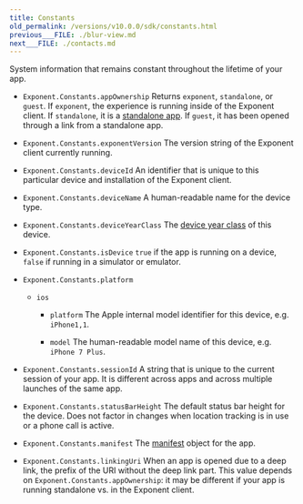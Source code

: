 ```yaml
---
title: Constants
old_permalink: /versions/v10.0.0/sdk/constants.html
previous___FILE: ./blur-view.md
next___FILE: ./contacts.md
---
```


System information that remains constant throughout the lifetime of your app.

- `Exponent.Constants.appOwnership`
  Returns `exponent`, `standalone`, or `guest`. If `exponent`, the experience is running inside of the Exponent client. If `standalone`, it is a [standalone app](/versions/v10.0.0/guides/building-standalone-apps#building-standalone-apps). If `guest`, it has been opened through a link from a standalone app.

- `Exponent.Constants.exponentVersion`
  The version string of the Exponent client currently running.

- `Exponent.Constants.deviceId`
  An identifier that is unique to this particular device and installation of the Exponent client.

- `Exponent.Constants.deviceName`
  A human-readable name for the device type.

- `Exponent.Constants.deviceYearClass`
  The [device year class](https://github.com/facebook/device-year-class) of this device.

- `Exponent.Constants.isDevice`
  `true` if the app is running on a device, `false` if running in a simulator or emulator.

- `Exponent.Constants.platform`

  - `ios`
    - `platform`
      The Apple internal model identifier for this device, e.g. `iPhone1,1`.

    - `model`
      The human-readable model name of this device, e.g. `iPhone 7 Plus`.

- `Exponent.Constants.sessionId`
  A string that is unique to the current session of your app. It is different across apps and across multiple launches of the same app.

- `Exponent.Constants.statusBarHeight`
  The default status bar height for the device. Does not factor in changes when location tracking is in use or a phone call is active.

- `Exponent.Constants.manifest`
  The [manifest](/versions/v10.0.0/guides/how-exponent-works#exponent-manifest) object for the app.

- `Exponent.Constants.linkingUri`
  When an app is opened due to a deep link, the prefix of the URI without the deep link part. This value depends on `Exponent.Constants.appOwnership`: it may be different if your app is running standalone vs. in the Exponent client.
